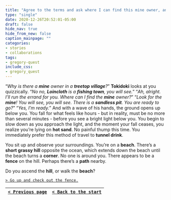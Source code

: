 ```yaml
---
title: "Agree to the terms and ask where I can find this mine owner, and why there is a mine owner in a treetop village."
type: "single"
date: 2020-12-26T20:52:01-05:00
draft: false
hide_nav: true
hide_from_new: false
caption_mainpage: ""
categories:
- stories
- collaborations
tags:
- gregory-quest
include_css:
- gregory_quest
---
```


“*Why is there a **mine** owner in a **treetop village**?*” **Tokidoki** looks at you quizzically. “*No no, **Loincloth** is a **fishing town**, you will see.*” “*Ah, alright. I’ll run the errand for you. Where can I find the **mine** owner?*” “*Look for the **mine**! You will see, you will see. There is a **sandless pit**. You are ready to go?*”
“*Yes, I’m ready.*” And with a wave of his hands, the ground opens up below you. You fall for what feels like hours - but in reality, must be no more than several minutes - before you see a bright light below you. You begin to slow down as you approach the light, and the moment your fall ceases, you realize you’re lying on **hot sand**. No painful thump this time. You immediately prefer this method of travel to **tunnel drink**.

You sit up and observe your surroundings. You’re on a **beach**. There’s a **short grassy hill** opposite the ocean, which extends down the beach until the beach turns a **corner**. No one is around you. There appears to be a **fence** on the hill. Perhaps there’s a **path** nearby.

Do you ascend the **hill**, or walk the **beach**?

[``> Go up and check out the fence.``](../75)

|[``< Previous page``](../73)|[``< Back to the start``](../)|
|---|---|